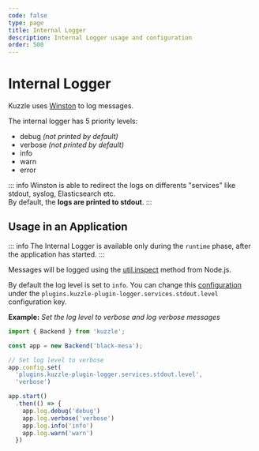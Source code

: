 ```yaml
---
code: false
type: page
title: Internal Logger
description: Internal Logger usage and configuration
order: 500
---
```


# Internal Logger

Kuzzle uses [Winston](https://github.com/winstonjs/winston) to log messages.  

The internal logger has 5 priority levels:
 - debug _(not printed by default)_
 - verbose _(not printed by default)_
 - info
 - warn
 - error

::: info
Winston is able to redirect the logs on differents "services" like stdout, syslog, Elasticsearch etc.  
By default, the **logs are printed to stdout**.
:::

## Usage in an Application

::: info
The Internal Logger is available only during the `runtime` phase, after the application has started.
::: 

Messages will be logged using the [util.inspect](https://nodejs.org/api/util.html#util_util_inspect_object_options) method from Node.js.

By default the log level is set to `info`. You can change this [configuration](/core/2/guides/advanced/configuration) under the `plugins.kuzzle-plugin-logger.services.stdout.level` configuration key.

**Example:** _Set the log level to verbose and log verbose messages_

```js
import { Backend } from 'kuzzle';

const app = new Backend('black-mesa');

// Set log level to verbose
app.config.set(
  'plugins.kuzzle-plugin-logger.services.stdout.level', 
  'verbose')

app.start()
  .then(() => {
    app.log.debug('debug')
    app.log.verbose('verbose')
    app.log.info('info')
    app.log.warn('warn')
  })
```

<!-- 
## Configure Logger

@todo

-->
